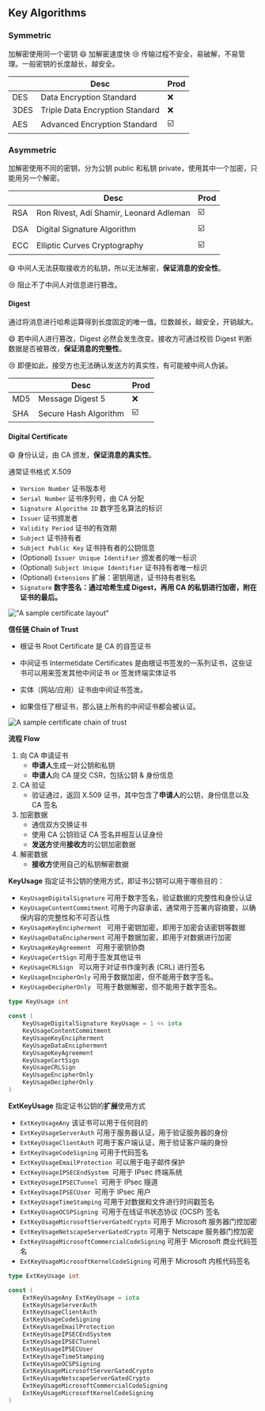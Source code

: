 ## Key Algorithms

### Symmetric

加解密使用同一个密钥 :smile: 加解密速度快 :cry: 传输过程不安全，易破解，不易管理。一般密钥的长度越长，越安全。

|      | Desc                            | Prod                    |
| ---- | ------------------------------- | ----------------------- |
| DES  | Data Encryption Standard        | ❌                       |
| 3DES | Triple Data Encryption Standard | ❌                       |
| AES  | Advanced Encryption Standard    | :ballot_box_with_check: |

### Asymmetric

加解密使用不同的密钥，分为公钥 public 和私钥 private，使用其中一个加密，只能用另一个解密。

|      | Desc                                    | Prod                    |
| ---- | --------------------------------------- | ----------------------- |
| RSA  | Ron Rivest, Adi Shamir, Leonard Adleman | :ballot_box_with_check: |
| DSA  | Digital Signature Algorithm             | :ballot_box_with_check: |
| ECC  | Elliptic Curves Cryptography            | :ballot_box_with_check: |

:smile: 中间人无法获取接收方的私钥，所以无法解密，**保证消息的安全性**。

:cry: 阻止不了中间人对信息进行篡改。

#### Digest

通过将消息进行哈希运算得到长度固定的唯一值。位数越长，越安全，开销越大。

:smile: 若中间人进行篡改，Digest 必然会发生改变。接收方可通过校验 Digest 判断数据是否被篡改，**保证消息的完整性**。

:cry: 即便如此，接受方也无法确认发送方的真实性，有可能被中间人伪装。

|      | Desc                  | Prod                    |
| ---- | --------------------- | ----------------------- |
| MD5  | Message Digest 5      | ❌                       |
| SHA  | Secure Hash Algorithm | :ballot_box_with_check: |

#### Digital Certificate

:smile: 身份认证，由 CA 颁发，**保证消息的真实性**。

通常证书格式 X.509

- `Version Number` 证书版本号
- `Serial Number` 证书序列号，由 CA 分配
- `Signature Algorithm ID` 数字签名算法的标识
- `Issuer` 证书颁发者
- `Validity Period` 证书的有效期
- `Subject` 证书持有者
- `Subject Public Key` 证书持有者的公钥信息
- (Optional) `Issuer Unique Identifier` 颁发者的唯一标识
- (Optional) `Subject Unique Identifier` 证书持有者唯一标识
- (Optional) `Extensions` 扩展：密钥用途，证书持有者别名
- `Signature` **数字签名：通过哈希生成 Digest，再用 CA 的私钥进行加密，附在证书的最后。**



!["A sample certificate layout"](https://azure.github.io/IoTTrainingPack/modules/Certificates101/media/Certificates_6.png)

**信任链 Chain of Trust**

- 根证书 Root Certificate 是 CA 的自签证书

- 中间证书 Intermetidate Certificates 是由根证书签发的一系列证书，这些证书可以用来签发其他中间证书 or 签发终端实体证书

- 实体（网站/应用）证书由中间证书签发。

- 如果信任了根证书，那么链上所有的中间证书都会被认证。

  

![A sample certificate chain of trust](https://azure.github.io/IoTTrainingPack/modules/Certificates101/media/Certificates_7.jpeg)



**流程 Flow**

1. 向 CA 申请证书
   - **申请人**生成一对公钥和私钥
   - **申请人**向 CA 提交 CSR，包括公钥 & 身份信息
2. CA 验证
   - 验证通过，返回 X.509 证书，其中包含了**申请人**的公钥，身份信息以及 CA 签名
3. 加密数据
   - 通信双方交换证书
   - 使用 CA 公钥验证 CA 签名并相互认证身份
   - **发送方**使用**接收方**的公钥加密数据
4. 解密数据
   - **接收方**使用自己的私钥解密数据



**KeyUsage** 指定证书公钥的使用方式，即证书公钥可以用于哪些目的：

- `KeyUsageDigitalSignature` 可用于数字签名，验证数据的完整性和身份认证
- `KeyUsageContentCommitment` 可用于内容承诺，通常用于签署内容摘要，以确保内容的完整性和不可否认性
- `KeyUsageKeyEncipherment ` 可用于密钥加密，即用于加密会话密钥等数据
- `KeyUsageDataEncipherment` 可用于数据加密，即用于对数据进行加密
- `KeyUsageKeyAgreement ` 可用于密钥协商
- `KeyUsageCertSign` 可用于签发其他证书
- `KeyUsageCRLSign ` 可以用于对证书作废列表 (CRL) 进行签名
- `KeyUsageEncipherOnly` 可用于数据加密，但不能用于数字签名。
- `KeyUsageDecipherOnly ` 可用于数据解密，但不能用于数字签名。

```go
type KeyUsage int

const (
	KeyUsageDigitalSignature KeyUsage = 1 << iota
	KeyUsageContentCommitment
	KeyUsageKeyEncipherment
	KeyUsageDataEncipherment
	KeyUsageKeyAgreement
	KeyUsageCertSign
	KeyUsageCRLSign
	KeyUsageEncipherOnly
	KeyUsageDecipherOnly
)
```

**ExtKeyUsage** 指定证书公钥的**扩展**使用方式

- `ExtKeyUsageAny` 该证书可以用于任何目的
- `ExtKeyUsageServerAuth` 可用于服务器认证，用于验证服务器的身份
- `ExtKeyUsageClientAuth` 可用于客户端认证，用于验证客户端的身份
- `ExtKeyUsageCodeSigning` 可用于代码签名
- `ExtKeyUsageEmailProtection `可以用于电子邮件保护
- `ExtKeyUsageIPSECEndSystem `可用于 IPsec 终端系统
- `ExtKeyUsageIPSECTunnel `可用于 IPsec 隧道
- `ExtKeyUsageIPSECUser `可用于 IPsec 用户
- `ExtKeyUsageTimeStamping` 可用于对数据和文件进行时间戳签名
- `ExtKeyUsageOCSPSigning `可用于在线证书状态协议 (OCSP) 签名
- `ExtKeyUsageMicrosoftServerGatedCrypto` 可用于 Microsoft 服务器门控加密
- `ExtKeyUsageNetscapeServerGatedCrypto` 可用于 Netscape 服务器门控加密
- `ExtKeyUsageMicrosoftCommercialCodeSigning` 可用于 Microsoft 商业代码签名
- `ExtKeyUsageMicrosoftKernelCodeSigning` 可用于 Microsoft 内核代码签名

```go
type ExtKeyUsage int

const (
	ExtKeyUsageAny ExtKeyUsage = iota
	ExtKeyUsageServerAuth
	ExtKeyUsageClientAuth
	ExtKeyUsageCodeSigning
	ExtKeyUsageEmailProtection
	ExtKeyUsageIPSECEndSystem
	ExtKeyUsageIPSECTunnel
	ExtKeyUsageIPSECUser
	ExtKeyUsageTimeStamping
	ExtKeyUsageOCSPSigning
	ExtKeyUsageMicrosoftServerGatedCrypto
	ExtKeyUsageNetscapeServerGatedCrypto
	ExtKeyUsageMicrosoftCommercialCodeSigning
	ExtKeyUsageMicrosoftKernelCodeSigning
)
```

